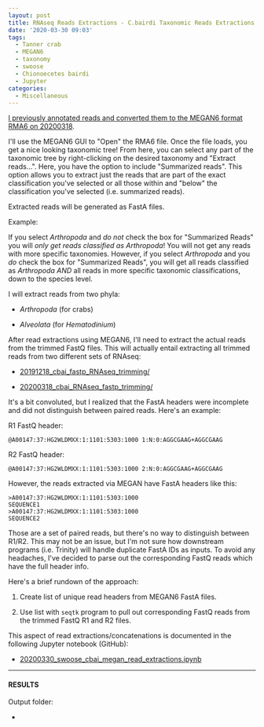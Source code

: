 ```yaml
---
layout: post
title: RNAseq Reads Extractions - C.bairdi Taxonomic Reads Extractions with MEGAN6 on swoose
date: '2020-03-30 09:03'
tags:
  - Tanner crab
  - MEGAN6
  - taxonomy
  - swoose
  - Chionoecetes bairdi
  - Jupyter
categories:
  - Miscellaneous
---
```

[I previously annotated reads and converted them to the MEGAN6 format RMA6 on 20200318](https://robertslab.github.io/sams-notebook/2020/03/18/Transcriptome-Annotation-C.bairdi-Using-DIAMOND-BLASTx-on-Mox-and-MEGAN6-Meganizer-on-swoose.html).

I'll use the MEGAN6 GUI to "Open" the RMA6 file. Once the file loads, you get a nice looking taxonomic tree! From here, you can select any part of the taxonomic tree by right-clicking on the desired taxonomy and "Extract reads...". Here, you have the option to include "Summarized reads". This option allows you to extract just the reads that are part of the exact classification you've selected or all those within and "below" the classification you've selected (i.e. summarized reads).

Extracted reads will be generated as FastA files.

Example:

If you select _Arthropoda_ and _do not_ check the box for "Summarized Reads" you will _only get reads classified as Arthropoda_! You will not get any reads with more specific taxonomies. However, if you select _Arthropoda_ and you _do_ check the box for "Summarized Reads", you will get all reads classified as _Arthropoda_ _AND_ all reads in more specific taxonomic classifications, down to the species level.

I will extract reads from two phyla:

- _Arthropoda_ (for crabs)

- _Alveolata_ (for _Hematodinium_)

After read extractions using MEGAN6, I'll need to extract the actual reads from the trimmed FastQ files. This will actually entail extracting all trimmed reads from two different sets of RNAseq:

- [20191218_cbai_fastp_RNAseq_trimming/](https://gannet.fish.washington.edu/Atumefaciens/20191218_cbai_fastp_RNAseq_trimming/)

- [20200318_cbai_RNAseq_fastp_trimming/](https://gannet.fish.washington.edu/Atumefaciens/20200318_cbai_RNAseq_fastp_trimming/)

It's a bit convoluted, but I realized that the FastA headers were incomplete and did not distinguish between paired reads. Here's an example:

R1 FastQ header:

`@A00147:37:HG2WLDMXX:1:1101:5303:1000 1:N:0:AGGCGAAG+AGGCGAAG`

R2 FastQ header:

`@A00147:37:HG2WLDMXX:1:1101:5303:1000 2:N:0:AGGCGAAG+AGGCGAAG`

However, the reads extracted via MEGAN have FastA headers like this:

```
>A00147:37:HG2WLDMXX:1:1101:5303:1000
SEQUENCE1
>A00147:37:HG2WLDMXX:1:1101:5303:1000
SEQUENCE2
```

Those are a set of paired reads, but there's no way to distinguish between R1/R2. This may not be an issue, but I'm not sure how downstream programs (i.e. Trinity) will handle duplicate FastA IDs as inputs. To avoid any headaches, I've decided to parse out the corresponding FastQ reads which have the full header info.

Here's a brief rundown of the approach:

1. Create list of unique read headers from MEGAN6 FastA files.

2. Use list with `seqtk` program to pull out corresponding FastQ reads from the trimmed FastQ R1 and R2 files.

This aspect of read extractions/concatenations is documented in the following Jupyter notebook (GitHub):

- [20200330_swoose_cbai_megan_read_extractions.ipynb](https://github.com/RobertsLab/code/blob/master/notebooks/sam/20200330_swoose_cbai_megan_read_extractions.ipynb)


---

#### RESULTS

Output folder:

- []()
